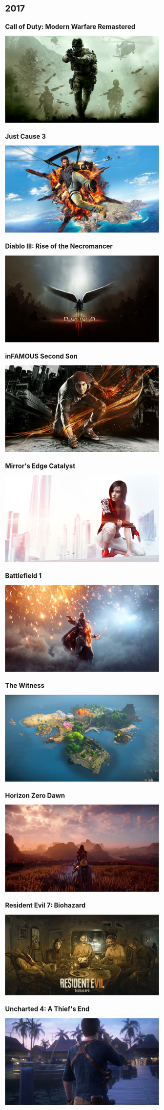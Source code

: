 # 2017

## Call of Duty: Modern Warfare Remastered

<colorBadge text="Recommended" type="recommended"/>
<colorBadge text="Playstation 4" type="ps4"/>

![image](./covers/2017/cod-modern-warfare.jpg)

## Just Cause 3

<colorBadge text="Not recommended" type="notRecommended"/>
<colorBadge text="Playstation 4" type="ps4"/>

![image](./covers/2017/just-cause-3.jpg)

## Diablo III: Rise of the Necromancer

<colorBadge text="Recommended" type="recommended"/>
<colorBadge text="Playstation 4" type="ps4"/>

![image](./covers/2017/diablo-3.jpg)

## inFAMOUS Second Son

<colorBadge text="Recommended" type="recommended"/>
<colorBadge text="Playstation 4" type="ps4"/>

![image](./covers/2017/infamous-second-son.jpg)

## Mirror's Edge Catalyst

<colorBadge text="Recommended" type="recommended"/>
<colorBadge text="Playstation 4" type="ps4"/>

![image](./covers/2017/mirrors-edge-catalyst.jpg)

## Battlefield 1

<colorBadge text="Recommended" type="recommended"/>
<colorBadge text="Playstation 4" type="ps4"/>

![image](./covers/2017/battlefield-1.jpg)

## The Witness

<colorBadge text="Recommended" type="recommended"/>
<colorBadge text="Playstation 4" type="ps4"/>

![image](./covers/2017/the-witness.jpg)

## Horizon Zero Dawn

<colorBadge text="Recommended" type="recommended"/>
<colorBadge text="Playstation 4" type="ps4"/>

![image](./covers/2017/horizon-zero-dawn.jpg)

## Resident Evil 7: Biohazard

<colorBadge text="Recommended" type="recommended"/>
<colorBadge text="Playstation 4" type="ps4"/>

![image](./covers/2017/resident-evil-7.jpg)

## Uncharted 4: A Thief's End

<colorBadge text="Recommended" type="recommended"/>
<colorBadge text="Playstation 4" type="ps4"/>

![image](./covers/2017/uncharted.jpg)
